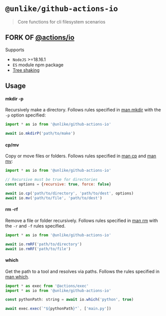 # `@unlike/github-actions-io`

> Core functions for cli filesystem scenarios

## **FORK OF [@actions/io](https://github.com/actions/toolkit/tree/main/packages/io)**

Supports

- `NodeJS` >=18.16.1
- `ES` module npm package
- [Tree shaking](https://esbuild.github.io/api/#tree-shaking)

## Usage

#### mkdir -p

Recursively make a directory. Follows rules specified in [man mkdir](https://linux.die.net/man/1/mkdir) with the `-p` option specified:

```js
import * as io from '@unlike/github-actions-io'

await io.mkdirP('path/to/make')
```

#### cp/mv

Copy or move files or folders. Follows rules specified in [man cp](https://linux.die.net/man/1/cp) and [man mv](https://linux.die.net/man/1/mv):

```js
import * as io from '@unlike/github-actions-io'

// Recursive must be true for directories
const options = {recursive: true, force: false}

await io.cp('path/to/directory', 'path/to/dest', options)
await io.mv('path/to/file', 'path/to/dest')
```

#### rm -rf

Remove a file or folder recursively. Follows rules specified in [man rm](https://linux.die.net/man/1/rm) with the `-r` and `-f` rules specified.

```js
import * as io from '@unlike/github-actions-io'

await io.rmRF('path/to/directory')
await io.rmRF('path/to/file')
```

#### which

Get the path to a tool and resolves via paths. Follows the rules specified in [man which](https://linux.die.net/man/1/which).

```js
import * as exec from '@actions/exec'
import * as io from '@unlike/github-actions-io'

const pythonPath: string = await io.which('python', true)

await exec.exec(`"${pythonPath}"`, ['main.py'])
```
